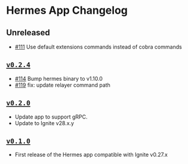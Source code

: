 # Hermes App Changelog

## Unreleased

* [#111](https://github.com/ignite/apps/pull/111) Use default extensions commands instead of cobra commands

## [`v0.2.4`](https://github.com/ignite/apps/releases/tag/hermes/v0.2.4)

* [#114](https://github.com/ignite/apps/pull/114) Bump hermes binary to v1.10.0
* [#119](https://github.com/ignite/apps/pull/119) fix: update relayer command path

## [`v0.2.0`](https://github.com/ignite/apps/releases/tag/hermes/v0.2.0)

* Update app to support gRPC.
* Update to Ignite v28.x.y

## [`v0.1.0`](https://github.com/ignite/apps/releases/tag/hermes/v0.1.0)

* First release of the Hermes app compatible with Ignite v0.27.x
